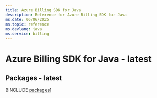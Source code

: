 ```yaml
---
title: Azure Billing SDK for Java
description: Reference for Azure Billing SDK for Java
ms.date: 06/06/2025
ms.topic: reference
ms.devlang: java
ms.service: billing
---
```

# Azure Billing SDK for Java - latest
## Packages - latest
[!INCLUDE [packages](billing-index.md)]